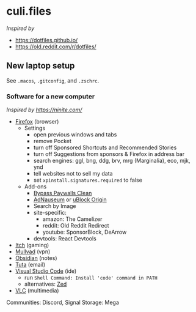 # culi.files
_Inspired by_
- https://dotfiles.github.io/
- https://old.reddit.com/r/dotfiles/

## New laptop setup
See `.macos`, `.gitconfig`, and `.zschrc`.

### Software for a new computer
_Inspired by https://ninite.com/_
- [Firefox](https://www.mozilla.org/firefox/new/) (browser)
  - Settings
    - open previous windows and tabs
    - remove Pocket
    - turn off Sponsored Shortcuts and Recommended Stories
    - turn off Suggestions from sponsors & Firefox in address bar
    - search engines: ggl, bng, ddg, brv, mrg (Marginalia), eco, mjk, ynd
    - tell websites not to sell my data
    - set `xpinstall.signatures.required` to false
  - Add-ons
    - [Bypass Paywalls Clean](https://gitflic.ru/project/magnolia1234/bpc_uploads)
    - [AdNauseum](https://adnauseam.io/) or [uBlock Origin](https://ublockorigin.com/)
    - Search by Image
    - site-specific:
      - amazon: The Camelizer
      - reddit: Old Reddit Redirect
      - youtube: SponsorBlock, DeArrow
    - devtools: React Devtools
- [Itch](https://itch.io/app) (gaming)
- [Mullvad](https://mullvad.net/en) (vpn)
- [Obsidian](https://obsidian.md/) (notes)
- [Tuta](https://tuta.com/) (email)
- [Visual Studio Code](https://code.visualstudio.com/) (ide)
  - run `Shell Command: Install 'code' command in PATH`
  - alternatives: [Zed](https://zed.dev/)
- [VLC](https://www.videolan.org/vlc/) (multimedia)

Communities: Discord, Signal
Storage: Mega
